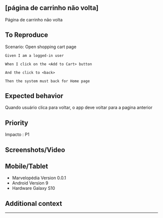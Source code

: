 ## [página de carrinho não volta]
Página de carrinho não volta

## To Reproduce

Scenario: Open shopping cart page

    Given I am a logged-in user

    When I click on the <Add to Cart> button

    And the click to <back>

    Then the system must back for Home page


## Expected behavior
Quando usuário clica para voltar, o app deve voltar para a pagina anterior

## Priority
Impacto : P1

## Screenshots/Video

<a></a>

## Mobile/Tablet
- Marvelopédia Version 0.0.1
- Android Version 9
- Hardware Galaxy S10

## Additional context
---
